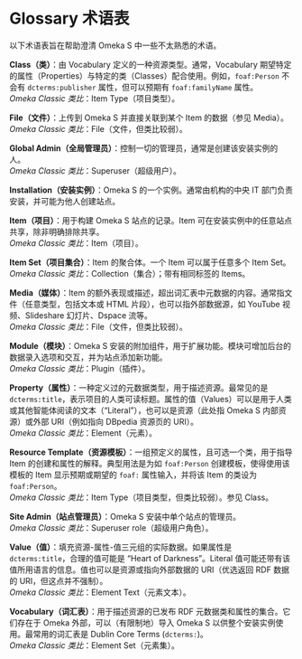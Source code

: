 # Glossary 术语表

以下术语表旨在帮助澄清 Omeka S 中一些不太熟悉的术语。

**Class（类）**：由 Vocabulary 定义的一种资源类型。通常，Vocabulary 期望特定的属性（Properties）与特定的类（Classes）配合使用。例如，`foaf:Person` 不会有 `dcterms:publisher` 属性，但可以预期有 `foaf:familyName` 属性。  
*Omeka Classic 类比*：Item Type（项目类型）。

**File（文件）**：上传到 Omeka S 并直接关联到某个 Item 的数据（参见 Media）。  
*Omeka Classic 类比*：File（文件，但类比较弱）。

**Global Admin（全局管理员）**：控制一切的管理员，通常是创建该安装实例的人。  
*Omeka Classic 类比*：Superuser（超级用户）。

**Installation（安装实例）**：Omeka S 的一个实例。通常由机构的中央 IT 部门负责安装，并可能为他人创建站点。

**Item（项目）**：用于构建 Omeka S 站点的记录。Item 可在安装实例中的任意站点共享，除非明确排除共享。  
*Omeka Classic 类比*：Item（项目）。

**Item Set（项目集合）**：Item 的聚合体。一个 Item 可以属于任意多个 Item Set。  
*Omeka Classic 类比*：Collection（集合）；带有相同标签的 Items。

**Media（媒体）**：Item 的额外表现或描述，超出词汇表中元数据的内容。通常指文件（任意类型，包括文本或 HTML 片段），也可以指外部数据源，如 YouTube 视频、Slideshare 幻灯片、Dspace 流等。  
*Omeka Classic 类比*：File（文件，但类比较弱）。

**Module（模块）**：Omeka S 安装的附加组件，用于扩展功能。模块可增加后台的数据录入选项和交互，并为站点添加新功能。  
*Omeka Classic 类比*：Plugin（插件）。

**Property（属性）**：一种定义过的元数据类型，用于描述资源。最常见的是 `dcterms:title`，表示项目的人类可读标题。属性的值（Values）可以是用于人类或其他智能体阅读的文本（“Literal”），也可以是资源（此处指 Omeka S 内部资源）或外部 URI（例如指向 DBpedia 资源页的 URI）。  
*Omeka Classic 类比*：Element（元素）。

**Resource Template（资源模板）**：一组预定义的属性，且可选一个类，用于指导 Item 的创建和属性的解释。典型用法是为如 `foaf:Person` 创建模板，使得使用该模板的 Item 显示预期或期望的 `foaf:` 属性输入，并将该 Item 的类设为 `foaf:Person`。  
*Omeka Classic 类比*：Item Type（项目类型，但类比较弱）。参见 Class。

**Site Admin（站点管理员）**：Omeka S 安装中单个站点的管理员。  
*Omeka Classic 类比*：Superuser role（超级用户角色）。

**Value（值）**：填充资源-属性-值三元组的实际数据。如果属性是 `dcterms:title`，合理的值可能是 “Heart of Darkness”。Literal 值可能还带有该值所用语言的信息。值也可以是资源或指向外部数据的 URI（优选返回 RDF 数据的 URI，但这点并不强制）。  
*Omeka Classic 类比*：Element Text（元素文本）。

**Vocabulary（词汇表）**：用于描述资源的已发布 RDF 元数据类和属性的集合。它们存在于 Omeka 外部，可以（有限制地）导入 Omeka S 以供整个安装实例使用。最常用的词汇表是 Dublin Core Terms (`dcterms:`)。  
*Omeka Classic 类比*：Element Set（元素集）。
